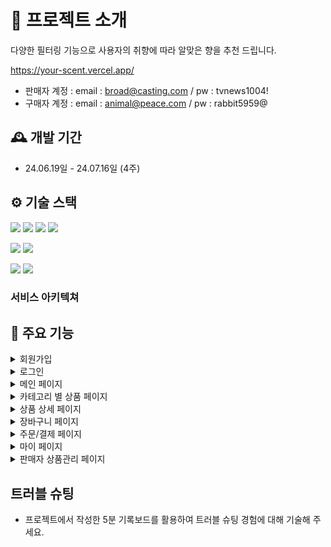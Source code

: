 # 🌷 프로젝트 소개

다양한 필터링 기능으로 사용자의 취향에 따라 알맞은 향을 추천 드립니다.

https://your-scent.vercel.app/

- 판매자 계정 : email : broad@casting.com / pw : tvnews1004!
- 구매자 계정 : email : animal@peace.com / pw : rabbit5959@
  <br>

## 🕰️ 개발 기간

- 24.06.19일 - 24.07.16일 (4주)

## ⚙️ 기술 스택

<img src="https://img.shields.io/badge/React-61DAFB?style=for-the-badge&logo=React&logoColor=white"> <img src="https://img.shields.io/badge/TypeScript-3178C6?style=for-the-badge&logo=TypeScript&logoColor=white"> <img src="https://img.shields.io/badge/Vite-646CFF?style=for-the-badge&logo=vite&logoColor=white"> <img src="https://img.shields.io/badge/Tailwindcss-06B6D4?style=for-the-badge&logo=tailwindcss&logoColor=white">

<img src="https://img.shields.io/badge/React Query-FF4154?style=for-the-badge&logo=reactquery&logoColor=white"> <img src="https://img.shields.io/badge/React Hook Form-EC5990?style=for-the-badge&logo=reacthookform&logoColor=white">

<img src="https://img.shields.io/badge/Firebase-FFCA28?style=for-the-badge&logo=firebase&logoColor=white">

<img src="https://img.shields.io/badge/Vercel-000000?style=for-the-badge&logo=netlify&logoColor=white">

<br/>

### 서비스 아키텍쳐

## 📌 주요 기능

<details>
<summary>회원가입</summary>
<img src="./src/utils/READMEimage/Signup.png" className="w-96">
- 이메일 주소와 비밀번호 유효성 검사
- 판매자 계정 유무에 대한 선택 옵션 제시
</details>

<details>
<summary>로그인</summary>
<img src="./src/utils/READMEimage/Login.png" className="w-96">
- 소셜 로그인(구글)과 이메일 로그인
- 로그인 시 회원정보를 Context API 로 관리
</details>

<details>
<summary>메인 페이지</summary>
<img src="./src/utils/READMEimage/Main.png" className="w-96">
- 카테고리 별 4개씩 이미지 배치 및 캐러셀 적용
- 더보기 클릭으로 카테고리 별 페이지 이동 유도
</details>

<details>
<summary>카테고리 별 상품 페이지</summary>
<img src="./src/utils/READMEimage/Category.png" className="w-96">
- react-query의 useInfiniteQuery와 Intersection Obeserver API를 사용한 무한 스크롤 구현
- 최신 순/가격 순으로 상품 정렬
</details>

<details>
<summary>상품 상세 페이지</summary>
<img src="./src/utils/READMEimage/ProductDetail.png" className="w-96">
- 동일한 카테고리 내 추천상품을 캐러셀 형태로 구현
- 상품 재고 및 장바구니에 담긴 상태에 따라 다른 버튼 제시
</details>

<details>
<summary>장바구니 페이지</summary>
<img src="./src/utils/READMEimage/CartDrawer.png" className="w-96">
<img src="./src/utils/READMEimage/Cart.png" className="w-96">
- 전체 선택/상품 별 선택에 따라 상태값으로 관리하여 주문/결제 페이지에 전달
- 기본 장바구니 페이지 외에 Drawer 형태로도 추가 구현하여 사용자가 페이지 이동 없이 아이콘 클릭만으로 상시 장바구니 확인이 가능하게 함
</details>

<details>
<summary>주문/결제 페이지</summary>
<img src="./src/utils/READMEimage/Order.png" className="w-96">
<img src="./src/utils/READMEimage/Dialog.png" className="w-96">
<img src="./src/utils/READMEimage/Pay.png" className="w-96">
- 포트원 SDK 을 결제모듈을 적용
- 결제 성공/실패에 따라 상품 재고를 Firestore Database 에 전달하도록 구현
</details>

<details>
<summary>마이 페이지</summary>
<img src="./src/utils/READMEimage/OrderHistory.png" className="w-96">
- 상품 구매 내역에서 주문 취소 가능
- 구매 내역은 최신순으로 정렬
</details>

<details>
<summary>판매자 상품관리 페이지</summary>
<img src="./src/utils/READMEimage/NewProductUpload.png" className="w-96">
<img src="./src/utils/READMEimage/EditProduct.png" className="w-96">
<img src="./src/utils/READMEimage/SalesHistory.png" className="w-96">
- 신규 판매 상품 등록 및 판매 상품 정보 조회/수정/삭제 가능
- 상품 이미지를 최소 1개 이상 등록하도록 제한
</details>

## 트러블 슈팅

- 프로젝트에서 작성한 5분 기록보드를 활용하여 트러블 슈팅 경험에 대해 기술해 주세요.
